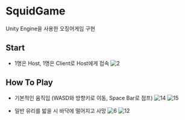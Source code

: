 # SquidGame
Unity Engine을 사용한 오징어게임 구현

## Start
+ 1명은 Host, 1명은 Client로 Host에게 접속
![2](https://user-images.githubusercontent.com/56538203/141608756-a0d70949-f717-42a5-a71c-3827e771c32f.PNG)

## How To Play
+ 기본적인 움직임 (WASD와 방향키로 이동, Space Bar로 점프)
![14](https://user-images.githubusercontent.com/56538203/141608813-f14f447d-3122-48f9-bd09-9c5f6665f274.PNG)
![15](https://user-images.githubusercontent.com/56538203/141608824-538c5b5d-b28d-41b4-a2ca-8b9acb045816.PNG)

+ 일반 유리를 밟을 시 바닥에 떨어지고 사망
![6](https://user-images.githubusercontent.com/56538203/141608856-0008c242-20d8-427d-b115-167ae95f1d7a.PNG)
![12](https://user-images.githubusercontent.com/56538203/141608859-db573bdf-a315-4de8-ad5e-c9a9a789325d.PNG)
